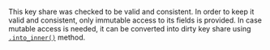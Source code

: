 This key share was checked to be valid and consistent. In order to
keep it valid and consistent, only immutable access to its fields is
provided. In case mutable access is needed, it can be converted into
dirty key share using [`.into_inner()`](Valid::into_inner) method.
